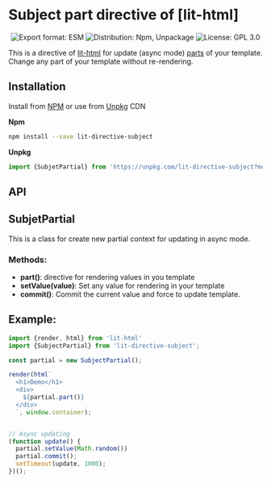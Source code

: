 # Subject part directive of [lit-html]
<p align="center">
  <img alt="Export format: ESM" src="https://img.shields.io/badge/fomat-esm-yellowgreen" />
  <img alt="Distribution: Npm, Unpackage" src="https://img.shields.io/badge/%F0%9F%93%A6-npm%20unpk-yellowgreen" />
  <img alt="License: GPL 3.0" src="https://img.shields.io/badge/GPL 3.0-license-yellowgreen" />
</p>

This is a directive of [lit-html](https://lit-html.polymer-project.org/) for update (async mode) [parts](https://lit-html.polymer-project.org/api/interfaces/_lit_html_.part.html) of your template. Change any part of your template without re-rendering.

## Installation

Install from [NPM](https://www.npmjs.com/package/lit-directive-subject) or use from [Unpkg](https://unpkg.com/lit-directive-subject) CDN

**Npm**
```sh
npm install --save lit-directive-subject
```

**Unpkg**
```javascript
import {SubjetPartial} from 'https://unpkg.com/lit-directive-subject?module'
```

## API

## SubjetPartial

This is a class for create new partial context for updating in async mode.

### Methods:

* __part()__: directive for rendering values in you template
* __setValue(value)__: Set any value for rendering in your template
* __commit()__: Commit the current value and force to update template.

## Example:

```javascript
import {render, html} from 'lit-html'
import {SubjectPartial} from 'lit-directive-subject';

const partial = new SubjectPartial();

render(html`
  <h1>Demo</h1>
  <div>
    ${partial.part()}
  </div>
  `, window.container);


// Async updating
(function update() {
  partial.setValue(Math.random())
  partial.commit();
  setTimeout(update, 1000);
})();
```
